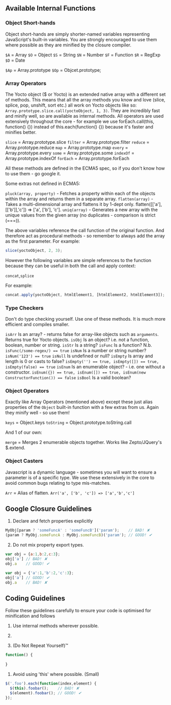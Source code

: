 ## Available Internal Functions

### Object Short-hands
Object short-hands are simply shorter-named variables representing JavaScript's built-in variables. You are strongly encouraged to use them where possible as they are minified by the closure compiler.

`$A` = Array
`$O` = Object
`$S` = String
`$N` = Number
`$F` = Function
`$R` = RegExp
`$D` = Date

`$Ap` = Array.prototype
`$Op` = Objcet.prototype;

### Array Operators
The Yocto object ($ or Yocto) is an extended native array with a different set of methods. This means that all the array methods you know and love (slice, splice, pop, unshift, sort etc.) all work on Yocto objects like so: `Array.prototype.slice.call(yoctoObject, 1, 3)`. They are incredibly fast and minify well, so are available as internal methods. All operators are used extensively throughout the core - for example we use forEach.call(this, function() {}) instead of this.each(function() {}) because it's faster and minifies better.

`slice`   = Array.prototype.slice
`filter`  = Array.prototype.filter
`reduce`  = Array.prototype.reduce
`map`     = Array.prototype.map
`every`   = Array.prototype.every
`some`    = Array.prototype.some
`indexOf` = Array.prototype.indexOf
`forEach` = Array.prototype.forEach

All these methods are defined in the ECMA5 spec, so if you don't know how to use them - go google it.

Some extras not defined in ECMA5:

`pluck(array, property)`  - Fetches a property within each of the objects within the array and returns them in a separate array.
`flatten(array)`          - Takes a multi-dimensional array and flattens it by 1-dept only. flatten([['a'],[['b']],'c']) => ['a', ['b'], 'c'].
`uniq(array)`             - Generates a new array with the unique values from the given array (no duplicates - comparison is strict (===)).

The above variables reference the call function of the original function. And therefore act as procedural methods - so remember to always add the array as the first parameter. For example:

```javascript
slice(yoctoObject, 2, 3);
```

However the following variables are simple references to the function because they can be useful in both the call and apply context:

`concat`,`splice`

For example:

```javascript
concat.apply(yoctoObject, htmlElement1, [htmlElement2, htmlElement3]);
```

### Type Checkers
Don't do type checking yourself. Use one of these methods. It is much more efficient and compiles smaller.

`isArr`   Is an array? - returns false for array-like objects such as `arguments`. Returns true for Yocto objects.
`isObj`   Is an object? i.e. not a function, boolean, number or string.
`isStr`   Is a string?
`isFunc`  Is a function? N.b. `isFunc(/some-regex/) == true`
`isNum`   Is a number or string number? `isNum('123') == true`
`isNull`  Is undefined or null?
`isEmpty` Is array and length is 0 or casts to false? `isEmpty('') == true, isEmpty([]) == true, isEmpty(false) == true`
`isEnum`  Is an enumerable object? - i.e. one without a constructor. `isEnum({}) == true, isEnum([]) == true, isEnum(new ConstructorFunction()) == false`
`isBool`  Is a valid boolean?

### Object Operators
Exactly like Array Operators (mentioned above) except these just alias properties of the `Object` built-in function with a few extras from us. Again they minify well - so use them!

`keys`     = Object.keys
`toString` = Object.prototype.toString.call

And 1 of our own:

`merge`    = Merges 2 enumerable objects together. Works like Zepto/JQuery's $.extend.

### Object Casters
Javascript is a dynamic language - sometimes you will want to ensure a parameter is of a specific type. We use these extensively in the core to avoid common bugs relating to type mis-matches.

`Arr` = Alias of flatten. `Arr('a', ['b', 'c']) => ['a','b','c']`


## Google Closure Guidelines

1. Declare and fetch properties explicitly

  ```javascript
  MyObj[param ? 'someFuncA' : 'someFuncB']('param');    // BAD! ✘
  (param ? MyObj.someFuncA : MyObj.someFuncB)('param'); // GOOD! ✔
  ```

2. Do not mix property export types.

  ```javascript
  var obj = {a:1,b:2,c:3};
  obj['a'] // BAD! ✘
  obj.a    // GOOD! ✔
  ```
  
  ```javascript
  var obj = {'a':1,'b':2,'c':3};
  obj['a'] // GOOD! ✔
  obj.a    // BAD! ✘
  ```
  
## Coding Guidelines
Follow these guidelines carefully to ensure your code is optimised for minification and follows

1. Use internal methods wherever possible.
2. 

2. (Do Not Repeat Yourself)™
  
  ```javascript
  function() {
    
  }
  ```

1. Avoid using 'this' where possible. (Small)

  ```javascript
  $('.foo').each(function(index,element) {
    $(this).foobar();    // BAD! ✘
    $(element).foobar(); // GOOD! ✔
  });
  ```
  